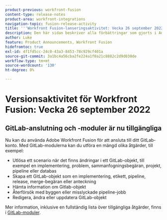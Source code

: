 ```yaml
---
product-previous: workfront-fusion
content-type: release-notes
product-area: workfront-integrations
navigation-topic: fusion-release-activity
title: '''Workfront Fusion-lanseringsaktivitet: Vecka 26 september 2022"'
description: Den här sidan beskriver alla förbättringar som gjorts i Adobe Workfront Fusion den 19 september 2022.
author: Luke
feature: Product Announcements, Workfront Fusion
hidefromtoc: true
exl-id: 4f1fd5cc-24c0-43a3-8453-78c929cf401a
source-git-commit: 3a1bc4a56cba2fe224a1f0a21c8882c2d9d030de
workflow-type: tm+mt
source-wordcount: '130'
ht-degree: 0%

---
```


# Versionsaktivitet för Workfront Fusion: Vecka 26 september 2022

## GitLab-anslutning och -moduler är nu tillgängliga

Nu kan du använda Adobe Workfront Fusion för att ansluta till ditt GitLab-konto. Med GitLab-modulerna kan du utföra en mängd olika åtgärder, till exempel:

* Utlösa ett scenario när det finns ändringar i ett GitLab-objekt, till exempel en implementering, problem, sammanfogningsbegäran, projekt, pipeline eller databas
* Skapa ett GitLab-objekt som en implementering, etikett, pipeline, release, merge-begäran eller anteckning
* Hämta information om Gitlab-objekt
* Återförsök med byggen eller misslyckade pipeline-jobb
* Redigera, ändra eller uppdatera GitLab-objekt

Mer information, inklusive en fullständig lista över tillgängliga åtgärder, finns i [GitLab-moduler](/help/quicksilver/workfront-fusion/apps-and-their-modules/gitlab-modules.md).
